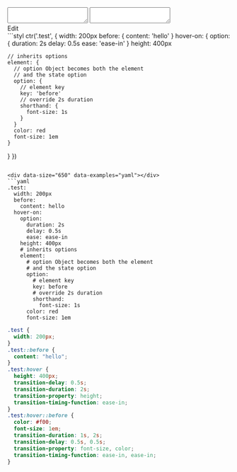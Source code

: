 <div data-size="650" class="code-cont" data-example="basic">
    <div class="code">
        <div class="code-wrap">
            <textarea id="stylus"></textarea>
            <textarea id="css"></textarea>
            <div class="edit-code">
                <span>Edit</span>
            </div>
        </div>
    </div>
</div>

<div data-size="650" data-examples="stylus"></div>
```styl
ctr('.test', {
  width: 200px
  before: {
    content: 'hello'
  }
  hover-on: {
    option: {
      duration: 2s
      delay: 0.5s
      ease: 'ease-in'
    }
    height: 400px

    // inherits options
    element: {
      // option Object becomes both the element
      // and the state option
      option: {
        // element key
        key: 'before'
        // override 2s duration
        shorthand: {
          font-size: 1s
        }
      }
      color: red
      font-size: 1em
    }
  }
})
```

<div data-size="650" data-examples="yaml"></div>
```yaml
.test:
  width: 200px
  before:
    content: hello
  hover-on:
    option:
      duration: 2s
      delay: 0.5s
      ease: ease-in
    height: 400px
    # inherits options
    element:
      # option Object becomes both the element
      # and the state option
      option:
        # element key
        key: before
        # override 2s duration
        shorthand:
          font-size: 1s
      color: red
      font-size: 1em
```

```css
.test {
  width: 200px;
}
.test::before {
  content: "hello";
}
.test:hover {
  height: 400px;
  transition-delay: 0.5s;
  transition-duration: 2s;
  transition-property: height;
  transition-timing-function: ease-in;
}
.test:hover::before {
  color: #f00;
  font-size: 1em;
  transition-duration: 1s, 2s;
  transition-delay: 0.5s, 0.5s;
  transition-property: font-size, color;
  transition-timing-function: ease-in, ease-in;
}
```
<div class="cf"></div>
